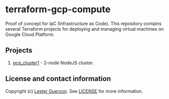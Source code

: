 
# terraform-gcp-compute

Proof of concept for IaC (Infrastructure as Code). This repository contains several Terraform projects for deploying and managing virtual machines on Google Cloud Platform.

## Projects

1. [gcp_cluster1](./gcp_cluster1) - 2-node NodeJS cluster.

## License and contact information

Copyright (c) [Lester Guerzon](mailto:lester@ilesterg.net). See [LICENSE](./LICENSE) for more information.
